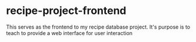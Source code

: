 # recipe-project-frontend
This serves as the frontend to my recipe database project. It's purpose is to teach to provide a web interface for user interaction
